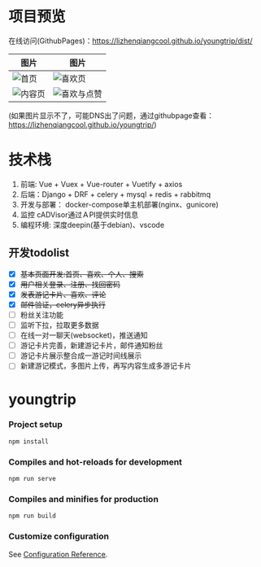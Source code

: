 # 项目预览
在线访问(GithubPages)：<https://lizhenqiangcool.github.io/youngtrip/dist/>

|图片|图片|
|---|---|
|![首页](https://lizhenqiangcool.github.io/youngtrip/public/youngtrip1.png)| ![喜欢页](https://lizhenqiangcool.github.io/youngtrip/public/youngtrip４.png)|
|![内容页](https://lizhenqiangcool.github.io/youngtrip/public/youngtrip2.png)|  ![喜欢与点赞](https://lizhenqiangcool.github.io/youngtrip/public/youngtrip3.png)|

(如果图片显示不了，可能DNS出了问题，通过githubpage查看：<https://lizhenqiangcool.github.io/youngtrip/>)

# 技术栈
1. 前端: Vue + Vuex + Vue-router + Vuetify + axios
2. 后端：Django + DRF + celery + mysql + redis + rabbitmq
3. 开发与部署： docker-compose单主机部署(nginx、gunicore)
4. 监控 cADVisor通过ＡPI提供实时信息
5. 编程环境: 深度deepin(基于debian)、vscode

## 开发todolist
- [x] ~~基本页面开发:首页、喜欢、个人、搜索~~
- [x] ~~用户相关登录、注册、找回密码~~
- [x] ~~发表游记卡片、喜欢、评论~~
- [x] ~~邮件验证，celery异步执行~~
- [ ] 粉丝关注功能
- [ ] 监听下拉，拉取更多数据
- [ ] 在线一对一聊天(websocket)，推送通知
- [ ] 游记卡片完善，新建游记卡片，邮件通知粉丝
- [ ] 游记卡片展示整合成一游记时间线展示
- [ ] 新建游记模式，多图片上传，再写内容生成多游记卡片

# youngtrip

### Project setup
```
npm install
```

### Compiles and hot-reloads for development
```
npm run serve
```

### Compiles and minifies for production
```
npm run build
```

### Customize configuration
See [Configuration Reference](https://cli.vuejs.org/config/).
